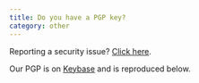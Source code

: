 ```yaml
---
title: Do you have a PGP key?
category: other
---
```


Reporting a security issue? [Click here](/faq/security).

Our PGP is on [Keybase](https://keybase.io/lbry/key.asc) and is reproduced below.

<pre><code id="keybase-key"></code></pre>
<script type="text/javascript">
  try {
    var request = new XMLHttpRequest();
    request.open('GET', 'https://keybase.io/lbry/key.asc', true);
    request.onload = function() {
      if (request.status >= 200 && request.status < 400) {
        el = document.getElementById('keybase-key');
        el.textContent = request.responseText;
      }
    };
    request.send();
  } catch(e) {}
</script>

